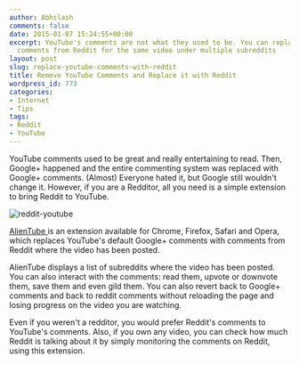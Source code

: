 ```yaml
---
author: Abhilash
comments: false
date: 2015-01-07 15:24:55+00:00
excerpt: YouTube's comments are not what they used to be. You can replace them with
  comments from Reddit for the same video under multiple subreddits
layout: post
slug: replace-youtube-comments-with-reddit
title: Remove YouTube Comments and Replace it with Reddit
wordpress_id: 773
categories:
- Internet
- Tips
tags:
- Reddit
- YouTube
---
```


YouTube comments used to be great and really entertaining to read. Then, Google+ happened and the entire commenting system was replaced with Google+ comments. (Almost) Everyone hated it, but Google still wouldn't change it. However, if you are a Redditor, all you need is a simple extension to bring Reddit to YouTube.

![reddit-youtube](https://techcovered.github.io/images/reddit-youtube.png)



[AlienTube ](http://alientube.co/)is an extension available for Chrome, Firefox, Safari and Opera, which replaces YouTube's default Google+ comments with comments from Reddit where the video has been posted.

AlienTube displays a list of subreddits where the video has been posted. You can also interact with the comments: read them, upvote or downvote them, save them and even gild them. You can also revert back to Google+ comments and back to reddit comments without reloading the page and losing progress on the video you are watching.

Even if you weren't a redditor, you would prefer Reddit's comments to YouTube's comments. Also, if you own any video, you can check how much Reddit is talking about it by simply monitoring the comments on Reddit, using this extension.
